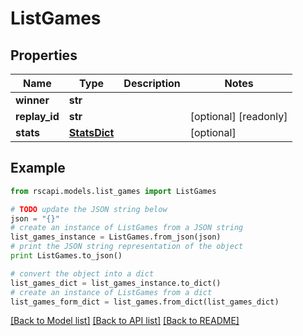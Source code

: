 # ListGames


## Properties
Name | Type | Description | Notes
------------ | ------------- | ------------- | -------------
**winner** | **str** |  | 
**replay_id** | **str** |  | [optional] [readonly] 
**stats** | [**StatsDict**](StatsDict.md) |  | [optional] 

## Example

```python
from rscapi.models.list_games import ListGames

# TODO update the JSON string below
json = "{}"
# create an instance of ListGames from a JSON string
list_games_instance = ListGames.from_json(json)
# print the JSON string representation of the object
print ListGames.to_json()

# convert the object into a dict
list_games_dict = list_games_instance.to_dict()
# create an instance of ListGames from a dict
list_games_form_dict = list_games.from_dict(list_games_dict)
```
[[Back to Model list]](../README.md#documentation-for-models) [[Back to API list]](../README.md#documentation-for-api-endpoints) [[Back to README]](../README.md)


